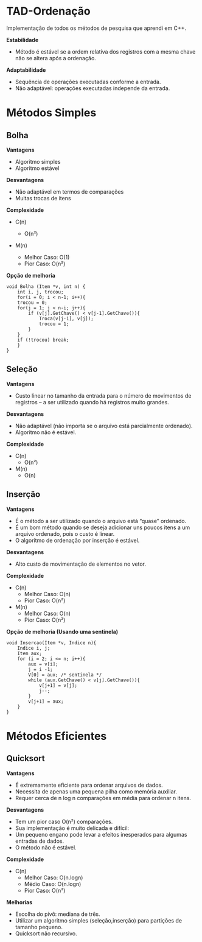# TAD-Ordenação
Implementação de todos os métodos de pesquisa que aprendi em C++.

**Estabilidade**
* Método é estável se a ordem relativa dos registros com a mesma chave não se altera após a ordenação.

**Adaptabilidade**
* Sequência de operações executadas conforme a entrada.
* Não adaptável: operações executadas independe da entrada.

# Métodos Simples

## Bolha

**Vantagens**
* Algoritmo simples
* Algoritmo estável

**Desvantagens**
* Não adaptável em termos de comparações
* Muitas trocas de itens

**Complexidade**
* C(n)
    * O(n²)
    
* M(n)
    * Melhor Caso: O(1)
    * Pior Caso: O(n²)

**Opção de melhoria**
```
void Bolha (Item *v, int n) {
    int i, j, trocou;
    for(i = 0; i < n-1; i++){
    trocou = 0;
    for(j = 1; j < n-i; j++){
        if (v[j].GetChave() < v[j-1].GetChave()){
            Troca(v[j-1], v[j]);
            trocou = 1;
        }
    }
    if (!trocou) break;
    }
}
```

## Seleção

**Vantagens**
* Custo linear no tamanho da entrada para o número de movimentos de registros – a ser utilizado quando há registros muito grandes.

**Desvantagens**
* Não adaptável (não importa se o arquivo está parcialmente ordenado).
* Algoritmo não é estável.

**Complexidade**
* C(n)
    * O(n²)
* M(n)
    * O(n)

## Inserção

**Vantagens**

* É o método a ser utilizado quando o arquivo está “quase” ordenado.
* É um bom método quando se deseja adicionar uns poucos itens a um arquivo ordenado, pois o custo é linear.
* O algoritmo de ordenação por inserção é estável.

**Desvantagens**
* Alto custo de movimentação de elementos no vetor.

**Complexidade**
* C(n)
    * Melhor Caso: O(n)
    * Pior Caso: O(n²)
* M(n)
    * Melhor Caso: O(n)
    * Pior Caso: O(n²)

**Opção de melhoria (Usando uma sentinela)**
```
void Insercao(Item *v, Indice n){
    Indice i, j;
    Item aux;
    for (i = 2; i <= n; i++){
        aux = v[i];
        j = i -1;
        V[0] = aux; /* sentinela */
        while (aux.GetChave() < v[j].GetChave()){
            v[j+1] = v[j];
            j--;
        }
        v[j+1] = aux;
    }
}
```

# Métodos Eficientes

## Quicksort

**Vantagens**
* É extremamente eficiente para ordenar arquivos de dados.
* Necessita de apenas uma pequena pilha como memória auxiliar.
* Requer cerca de n log n comparações em média para ordenar n itens.

**Desvantagens**
* Tem um pior caso O(n²) comparações.
* Sua implementação é muito delicada e difícil:
* Um pequeno engano pode levar a efeitos inesperados para algumas entradas de dados.
* O método não é estável.

**Complexidade**
* C(n)
    * Melhor Caso: O(n.logn)
    * Médio Caso: O(n.logn)
    * Pior Caso: O(n²)

**Melhorias**
* Escolha do pivô: mediana de três.
* Utilizar um algoritmo simples (seleção,inserção) para partições de tamanho pequeno.
* Quicksort não recursivo.






